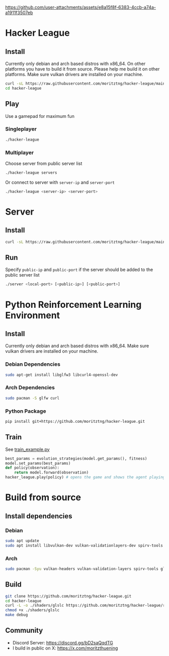https://github.com/user-attachments/assets/e8a15f8f-6383-4ccb-a74a-a1911f3507eb
# Hacker League
## Install
Currently only debian and arch based distros with x86_64. On other platforms you have to build it from source. Please help me build it on other platforms. Make sure vulkan drivers are installed on your machine.
```bash
curl -sL https://raw.githubusercontent.com/moritztng/hacker-league/main/install.sh | BINARIES="game" bash
cd hacker-league
```
## Play
Use a gamepad for maximum fun
### Singleplayer
```bash
./hacker-league
```
### Multiplayer
Choose server from public server list
```bash
./hacker-league servers
```
Or connect to server with `server-ip` and `server-port`
```bash
./hacker-league <server-ip> <server-port>
```
# Server
## Install
```bash
curl -sL https://raw.githubusercontent.com/moritztng/hacker-league/main/install.sh | BINARIES="server" bash
```
## Run
Specify `public-ip` and `public-port` if the server should be added to the public server list
```bash
./server <local-port> [<public-ip>] [<public-port>]
```
# Python Reinforcement Learning Environment
## Install
Currently only debian and arch based distros with x86_64. Make sure vulkan drivers are installed on your machine.
### Debian Dependencies
```bash
sudo apt-get install libglfw3 libcurl4-openssl-dev
```
### Arch Dependencies
```bash
sudo pacman -S glfw curl
```
### Python Package
```bash
pip install git+https://github.com/moritztng/hacker-league.git
```
## Train
See [train_example.py](train_example.py)
```python
best_params = evolution_strategies(model.get_params(), fitness)
model.set_params(best_params)
def policy(observation):
    return model.forward(observation)
hacker_league.play(policy) # opens the game and shows the agent playing
```
# Build from source
## Install dependencies
### Debian
```bash
sudo apt update
sudo apt install libvulkan-dev vulkan-validationlayers-dev spirv-tools libglfw3-dev libglm-dev vim-common xxd g++ make libcurl4-openssl-dev git
```
### Arch
```bash
sudo pacman -Syu vulkan-headers vulkan-validation-layers spirv-tools glfw glm vim xxd gcc make curl git
```
## Build
```bash
git clone https://github.com/moritztng/hacker-league.git
cd hacker-league
curl -L -o ./shaders/glslc https://github.com/moritztng/hacker-league/releases/download/glslc/glslc
chmod +x ./shaders/glslc
make debug
```
## Community
- Discord Server: https://discord.gg/bD2saQqdTG
- I build in public on X: https://x.com/moritzthuening
